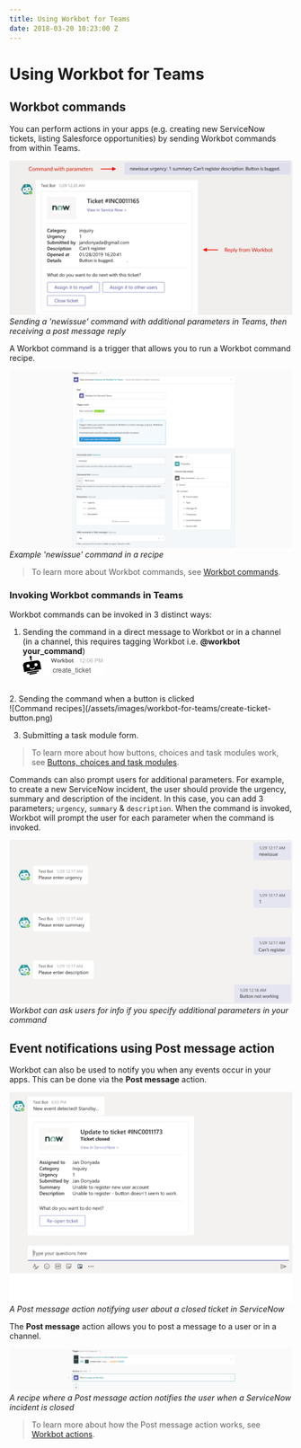 ```yaml
---
title: Using Workbot for Teams
date: 2018-03-20 10:23:00 Z
---
```


# Using Workbot for Teams
## Workbot commands
You can perform actions in your apps (e.g. creating new ServiceNow tickets, listing Salesforce opportunities) by sending Workbot commands from within Teams.

![Command example](/assets/images/workbot-for-teams/workbot-command-example.png)
*Sending a 'newissue' command with additional parameters in Teams, then receiving a post message reply*

A Workbot command is a trigger that allows you to run a Workbot command recipe.

![New command](/assets/images/workbot-for-teams/new-command.png)
*Example 'newissue' command in a recipe*

>To learn more about Workbot commands, see [Workbot commands](/workbot-for-teams/workbot-triggers.md).

### Invoking Workbot commands in Teams
Workbot commands can be invoked in 3 distinct ways:
1. Sending the command in a direct message to Workbot or in a channel (in a channel, this requires tagging Workbot i.e. **@workbot your_command**)<br>
![Command recipes](/assets/images/workbot-for-teams/create-ticket-command.png)
<br>
2. Sending the command when a button is clicked<br>
![Command recipes](/assets/images/workbot-for-teams/create-ticket-button.png)

3. Submitting a task module form.

>To learn more about how buttons, choices and task modules work, see [Buttons, choices and task modules](/workbot-for-teams/buttons-choices-task-modules.md).

Commands can also prompt users for additional parameters. For example, to create a new ServiceNow incident, the user should provide the urgency, summary and description of the incident. In this case, you can add 3 parameters; `urgency`, `summary` & `description`. When the command is invoked, Workbot will prompt the user for each parameter when the command is invoked.

![Parameter prompts](/assets/images/workbot-for-teams/workbot-params-prompt.png)
*Workbot can ask users for info if you specify additional parameters in your command*

## Event notifications using Post message action
Workbot can also be used to notify you when any events occur in your apps. This can be done via the **Post message** action.

![Closed SNow incident](/assets/images/workbot-for-teams/closed-snow-incident.png)
*A Post message action notifying user about a closed ticket in ServiceNow*

The **Post message** action allows you to post a message to a user or in a channel.

![Notification recipe](/assets/images/workbot-for-teams/notification-recipe.png)
*A recipe where a Post message action notifies the user when a ServiceNow incident is closed*

>To learn more about how the Post message action works, see [Workbot actions](/workbot-for-teams/workbot-actions.md).
